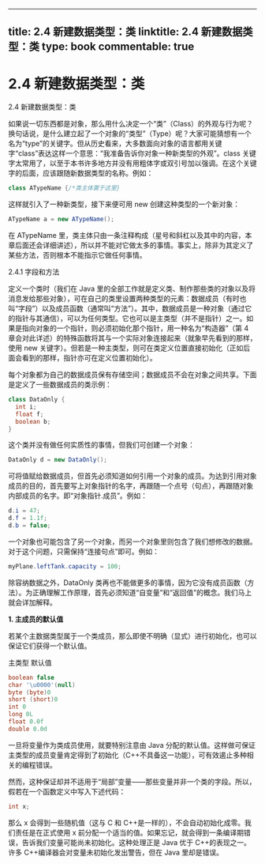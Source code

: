 
---
title: 2.4 新建数据类型：类
linktitle: 2.4 新建数据类型：类
type: book
commentable: true
---

# 2.4 新建数据类型：类

2.4 新建数据类型：类

如果说一切东西都是对象，那么用什么决定一个“类”（Class）的外观与行为呢？换句话说，是什么建立起了一个对象的“类型”（Type）呢？大家可能猜想有一个名为“type”的关键字。但从历史看来，大多数面向对象的语言都用关键字“class”表达这样一个意思：“我准备告诉你对象一种新类型的外观”。class 关键字太常用了，以至于本书许多地方并没有用粗体字或双引号加以强调。在这个关键字的后面，应该跟随新数据类型的名称。例如：

```java
class ATypeName {/*类主体置于这里}
```

这样就引入了一种新类型，接下来便可用 new 创建这种类型的一个新对象：

```java
ATypeName a = new ATypeName();
```

在 ATypeName 里，类主体只由一条注释构成（星号和斜杠以及其中的内容，本章后面还会详细讲述），所以并不能对它做太多的事情。事实上，除非为其定义了某些方法，否则根本不能指示它做任何事情。

2.4.1 字段和方法

定义一个类时（我们在 Java 里的全部工作就是定义类、制作那些类的对象以及将消息发给那些对象），可在自己的类里设置两种类型的元素：数据成员（有时也叫“字段”）以及成员函数（通常叫“方法”）。其中，数据成员是一种对象（通过它的指针与其通信），可以为任何类型。它也可以是主类型（并不是指针）之一。如果是指向对象的一个指针，则必须初始化那个指针，用一种名为“构造器”（第 4 章会对此详述）的特殊函数将其与一个实际对象连接起来（就象早先看到的那样，使用 new 关键字）。但若是一种主类型，则可在类定义位置直接初始化（正如后面会看到的那样，指针亦可在定义位置初始化）。

每个对象都为自己的数据成员保有存储空间；数据成员不会在对象之间共享。下面是定义了一些数据成员的类示例：

```java
class DataOnly {
  int i;
  float f;
  boolean b;
}
```

这个类并没有做任何实质性的事情，但我们可创建一个对象：

```java
DataOnly d = new DataOnly();
```

可将值赋给数据成员，但首先必须知道如何引用一个对象的成员。为达到引用对象成员的目的，首先要写上对象指针的名字，再跟随一个点号（句点），再跟随对象内部成员的名字。即“对象指针.成员”。例如：

```java
d.i = 47;
d.f = 1.1f;
d.b = false;
```

一个对象也可能包含了另一个对象，而另一个对象里则包含了我们想修改的数据。对于这个问题，只需保持“连接句点”即可。例如：

```java
myPlane.leftTank.capacity = 100;
```

除容纳数据之外，DataOnly 类再也不能做更多的事情，因为它没有成员函数（方法）。为正确理解工作原理，首先必须知道“自变量”和“返回值”的概念。我们马上就会详加解释。

**1. 主成员的默认值**

若某个主数据类型属于一个类成员，那么即使不明确（显式）进行初始化，也可以保证它们获得一个默认值。

主类型 默认值

```java
boolean false
char '\u0000'(null)
byte (byte)0
short (short)0
int 0
long 0L
float 0.0f
double 0.0d
```

一旦将变量作为类成员使用，就要特别注意由 Java 分配的默认值。这样做可保证主类型的成员变量肯定得到了初始化（C++不具备这一功能），可有效遏止多种相关的编程错误。

然而，这种保证却并不适用于“局部”变量——那些变量并非一个类的字段。所以，假若在一个函数定义中写入下述代码：

```java
int x;
```

那么 x 会得到一些随机值（这与 C 和 C++是一样的），不会自动初始化成零。我们责任是在正式使用 x 前分配一个适当的值。如果忘记，就会得到一条编译期错误，告诉我们变量可能尚未初始化。这种处理正是 Java 优于 C++的表现之一。许多 C++编译器会对变量未初始化发出警告，但在 Java 里却是错误。

    